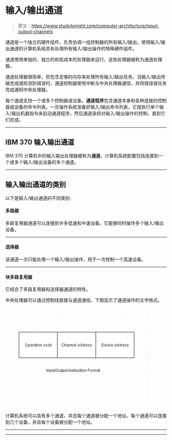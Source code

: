 # 输入/输出通道

> 原文：<https://www.studytonight.com/computer-architecture/input-output-channels>

通道是一个独立的硬件组件，负责协调一组控制器的所有输入/输出。使用输入/输出通道的计算机系统具有处理所有输入/输出操作的特殊硬件组件。

通道使用单独的、独立的和低成本的处理器来运行，这些处理器被称为通道处理器。

通道处理器很简单，但包含足够的内存来处理所有输入/输出任务。当输入/输出传输完成或检测到错误时，通道控制器使用中断与中央处理器通信，并将错误或任务完成通知中央处理器。

每个通道支持一个或多个控制器或设备。**通道程序**包含通道本身和各种连接的控制器或设备的命令列表。一旦操作系统准备好输入/输出命令列表，它就执行单个输入/输出机器指令来启动通道程序，然后通道承担对输入/输出操作的控制，直到它们完成。

* * *

## IBM 370 输入输出通道

IBM 370 计算机中的输入输出处理器被称为**通道**。计算机系统配置包括连接到一个或多个输入/输出设备的多个通道。

* * *

## 输入输出通道的类别

以下是输入/输出通道的不同类别:

#### 多路器

多路复用器通道可以连接到许多低速和中速设备。它能够同时操作多个输入/输出设备。

* * *

#### 选择器

该通道一次只能处理一个输入/输出操作，用于一次控制一个高速设备。

* * *

#### 块多路复用器

它结合了多路复用器和选择器通道的特性。

中央处理器可以通过控制线直接与通道通信。下图显示了通道操作的文字格式。

![Input Output Channels](img/1fee9b0e77f04d4576f3d808eac459a9.png)

计算机系统可以具有多个通道，并且每个通道被分配一个地址。每个通道可以连接到几个设备，并且每个设备被分配一个地址。

* * *

* * *